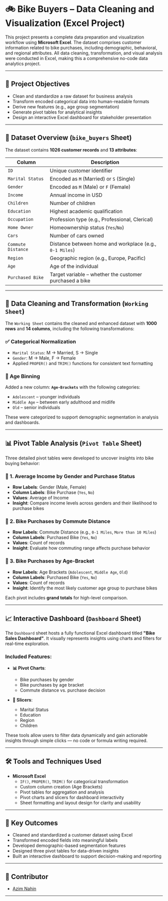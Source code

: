 # 🚲 Bike Buyers – Data Cleaning and Visualization (Excel Project)

This project presents a complete data preparation and visualization workflow using **Microsoft Excel**. The dataset comprises customer information related to bike purchases, including demographic, behavioral, and regional attributes. All data cleaning, transformation, and visual analysis were conducted in Excel, making this a comprehensive no-code data analytics project.

---

## 🎯 Project Objectives

- Clean and standardize a raw dataset for business analysis
- Transform encoded categorical data into human-readable formats
- Derive new features (e.g., age group segmentation)
- Generate pivot tables for analytical insights
- Design an interactive Excel dashboard for stakeholder presentation

---

## 📁 Dataset Overview (`bike_buyers` Sheet)

The dataset contains **1026 customer records** and **13 attributes**:

| Column              | Description                                                  |
|---------------------|--------------------------------------------------------------|
| `ID`                | Unique customer identifier                                   |
| `Marital Status`    | Encoded as `M` (Married) or `S` (Single)                     |
| `Gender`            | Encoded as `M` (Male) or `F` (Female)                        |
| `Income`            | Annual income in USD                                         |
| `Children`          | Number of children                                           |
| `Education`         | Highest academic qualification                               |
| `Occupation`        | Profession type (e.g., Professional, Clerical)              |
| `Home Owner`        | Homeownership status (`Yes`/`No`)                            |
| `Cars`              | Number of cars owned                                         |
| `Commute Distance`  | Distance between home and workplace (e.g., `0-1 Miles`)      |
| `Region`            | Geographic region (e.g., Europe, Pacific)                    |
| `Age`               | Age of the individual                                        |
| `Purchased Bike`    | Target variable – whether the customer purchased a bike      |

---

## 🧹 Data Cleaning and Transformation (`Working Sheet`)

The `Working Sheet` contains the cleaned and enhanced dataset with **1000 rows** and **14 columns**, including the following transformations:

### ✅ Categorical Normalization
- `Marital Status`: M → Married, S → Single  
- `Gender`: M → Male, F → Female  
- Applied `PROPER()` and `TRIM()` functions for consistent text formatting

### 🧒 Age Binning
Added a new column: **`Age-Brackets`** with the following categories:
- `Adolescent` – younger individuals
- `Middle Age` – between early adulthood and midlife
- `Old` – senior individuals

These were categorized to support demographic segmentation in analysis and dashboards.

---

## 📊 Pivot Table Analysis (`Pivot Table` Sheet)

Three detailed pivot tables were developed to uncover insights into bike buying behavior:

### 📌 1. Average Income by Gender and Purchase Status
- **Row Labels**: Gender (Male, Female)
- **Column Labels**: Bike Purchase (`Yes`, `No`)
- **Values**: Average of Income  
- **Insight**: Compare income levels across genders and their likelihood to purchase bikes

### 📌 2. Bike Purchases by Commute Distance
- **Row Labels**: Commute Distance (e.g., `0-1 Miles`, `More than 10 Miles`)
- **Column Labels**: Purchased Bike (`Yes`, `No`)
- **Values**: Count of records  
- **Insight**: Evaluate how commuting range affects purchase behavior

### 📌 3. Bike Purchases by Age-Bracket
- **Row Labels**: Age Brackets (`Adolescent`, `Middle Age`, `Old`)
- **Column Labels**: Purchased Bike (`Yes`, `No`)
- **Values**: Count of records  
- **Insight**: Identify the most likely customer age group to purchase bikes

Each pivot includes **grand totals** for high-level comparison.

---

## 📈 Interactive Dashboard (`Dashboard` Sheet)

The `Dashboard` sheet hosts a fully functional Excel dashboard titled **"Bike Sales Dashboard"**. It visually represents insights using charts and filters for real-time exploration.

### Included Features:
- **📊 Pivot Charts**:
  - Bike purchases by gender
  - Bike purchases by age bracket
  - Commute distance vs. purchase decision

- **🧩 Slicers**:
  - Marital Status
  - Education
  - Region
  - Children

These tools allow users to filter data dynamically and gain actionable insights through simple clicks — no code or formula writing required.

---

## 🛠 Tools and Techniques Used

- **Microsoft Excel**
  - `IF()`, `PROPER()`, `TRIM()` for categorical transformation
  - Custom column creation (Age Brackets)
  - Pivot tables for aggregation and analysis
  - Pivot charts and slicers for dashboard interactivity
  - Sheet formatting and layout design for clarity and usability

---

## 📌 Key Outcomes

- Cleaned and standardized a customer dataset using Excel
- Transformed encoded fields into meaningful labels
- Developed demographic-based segmentation features
- Designed three pivot tables for data-driven insights
- Built an interactive dashboard to support decision-making and reporting

---

## 👥 Contributor
- [Azim Nahin](https://github.com/AzimNahin)

---
